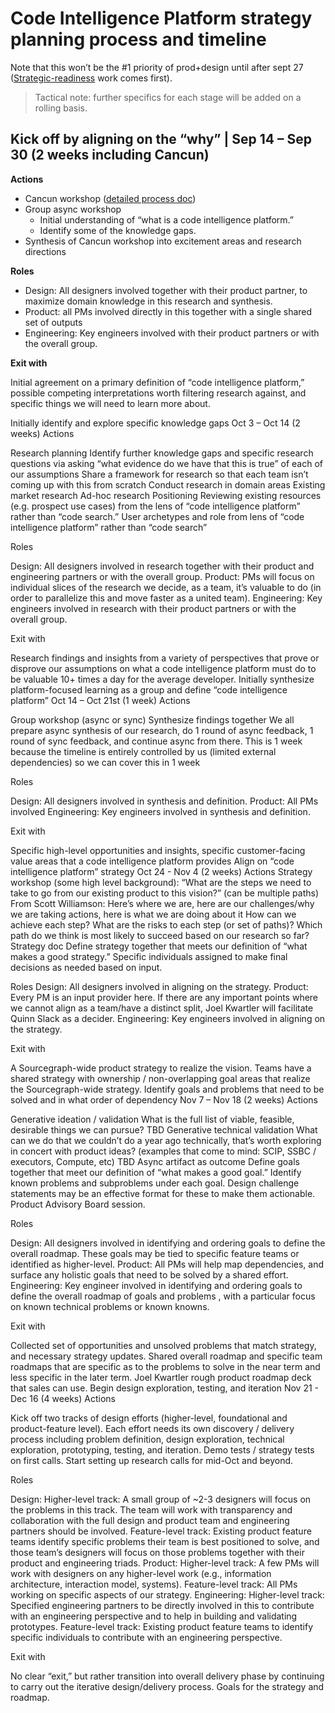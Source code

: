 # Code Intelligence Platform strategy planning process and timeline

Note that this won’t be the #1 priority of prod+design until after sept 27 ([Strategic-readiness](../strategic/index.md) work comes first).

> Tactical note: further specifics for each stage will be added on a rolling basis.

## Kick off by aligning on the “why” | Sep 14 – Sep 30 (2 weeks including Cancun)

**Actions**

- Cancun workshop ([detailed process doc](https://docs.google.com/document/d/1Wb-YVUjlXNV4yqVtFjvv2-axnyk_7xan84XbwEK3StA/edit?usp=drive_open&ouid=110069214620879702746))
- Group async workshop
  - Initial understanding of “what is a code intelligence platform.”
  - Identify some of the knowledge gaps.
- Synthesis of Cancun workshop into excitement areas and research directions

**Roles**

- Design: All designers involved together with their product partner, to maximize domain knowledge in this research and synthesis.
- Product: all PMs involved directly in this together with a single shared set of outputs
- Engineering: Key engineers involved with their product partners or with the overall group.

**Exit with**

Initial agreement on a primary definition of “code intelligence platform,” possible competing interpretations worth filtering research against, and specific things we will need to learn more about.

Initially identify and explore specific knowledge gaps Oct 3 – Oct 14 (2 weeks)
Actions

Research planning
Identify further knowledge gaps and specific research questions via asking “what evidence do we have that this is true” of each of our assumptions
Share a framework for research so that each team isn’t coming up with this from scratch
Conduct research in domain areas
Existing market research
Ad-hoc research
Positioning
Reviewing existing resources (e.g. prospect use cases) from the lens of “code intelligence platform” rather than “code search.”
User archetypes and role from lens of “code intelligence platform” rather than “code search”

Roles

Design: All designers involved in research together with their product and engineering partners or with the overall group.
Product: PMs will focus on individual slices of the research we decide, as a team, it’s valuable to do (in order to parallelize this and move faster as a united team).
Engineering: Key engineers involved in research with their product partners or with the overall group.

Exit with

Research findings and insights from a variety of perspectives that prove or disprove our assumptions on what a code intelligence platform must do to be valuable 10+ times a day for the average developer.
Initially synthesize platform-focused learning as a group and define “code intelligence platform” Oct 14 – Oct 21st (1 week)
Actions

Group workshop (async or sync)
Synthesize findings together
We all prepare async synthesis of our research, do 1 round of async feedback, 1 round of sync feedback, and continue async from there.
This is 1 week because the timeline is entirely controlled by us (limited external dependencies) so we can cover this in 1 week

Roles

Design: All designers involved in synthesis and definition.
Product: All PMs involved
Engineering: Key engineers involved in synthesis and definition.

Exit with

Specific high-level opportunities and insights, specific customer-facing value areas that a code intelligence platform provides
Align on “code intelligence platform” strategy Oct 24 - Nov 4 (2 weeks)
Actions
Strategy workshop (some high level background):
“What are the steps we need to take to go from our existing product to this vision?”
(can be multiple paths)
From Scott Williamson: Here’s where we are, here are our challenges/why we are taking actions, here is what we are doing about it
How can we achieve each step? What are the risks to each step (or set of paths)?
Which path do we think is most likely to succeed based on our research so far?
Strategy doc
Define strategy together that meets our definition of “what makes a good strategy.”
Specific individuals assigned to make final decisions as needed based on input.

Roles
Design: All designers involved in aligning on the strategy.
Product: Every PM is an input provider here. If there are any important points where we cannot align as a team/have a distinct split, Joel Kwartler will facilitate Quinn Slack as a decider.
Engineering: Key engineers involved in aligning on the strategy.

Exit with

A Sourcegraph-wide product strategy to realize the vision. Teams have a shared strategy with ownership / non-overlapping goal areas that realize the Sourcegraph-wide strategy.
Identify goals and problems that need to be solved and in what order of dependency Nov 7 – Nov 18 (2 weeks)
Actions

Generative ideation / validation
What is the full list of viable, feasible, desirable things we can pursue?
TBD
Generative technical validation
What can we do that we couldn’t do a year ago technically, that’s worth exploring in concert with product ideas? (examples that come to mind: SCIP, SSBC / executors, Compute, etc)
TBD
Async artifact as outcome
Define goals together that meet our definition of “what makes a good goal.”
Identify known problems and subproblems under each goal. Design challenge statements may be an effective format for these to make them actionable.
Product Advisory Board session.

Roles

Design: All designers involved in identifying and ordering goals to define the overall roadmap. These goals may be tied to specific feature teams or identified as higher-level.
Product: All PMs will help map dependencies, and surface any holistic goals that need to be solved by a shared effort.
Engineering: Key engineer involved in identifying and ordering goals to define the overall roadmap of goals and problems , with a particular focus on known technical problems or known knowns.

Exit with

Collected set of opportunities and unsolved problems that match strategy, and necessary strategy updates. Shared overall roadmap and specific team roadmaps that are specific as to the problems to solve in the near term and less specific in the later term.
Joel Kwartler rough product roadmap deck that sales can use.
Begin design exploration, testing, and iteration Nov 21 - Dec 16 (4 weeks)
Actions

Kick off two tracks of design efforts (higher-level, foundational and product-feature level).
Each effort needs its own discovery / delivery process including problem definition, design exploration, technical exploration, prototyping, testing, and iteration.
Demo tests / strategy tests on first calls.
Start setting up research calls for mid-Oct and beyond.

Roles

Design:
Higher-level track: A small group of ~2-3 designers will focus on the problems in this track. The team will work with transparency and collaboration with the full design and product team and engineering partners should be involved.
Feature-level track: Existing product feature teams identify specific problems their team is best positioned to solve, and those team’s designers will focus on those problems together with their product and engineering triads.
Product:
Higher-level track: A few PMs will work with designers on any higher-level work (e.g., information architecture, interaction model, systems).
Feature-level track: All PMs working on specific aspects of our strategy.
Engineering:
Higher-level track: Specified engineering partners to be directly involved in this to contribute with an engineering perspective and to help in building and validating prototypes.
Feature-level track: Existing product feature teams to identify specific individuals to contribute with an engineering perspective.

Exit with

No clear “exit,” but rather transition into overall delivery phase by continuing to carry out the iterative design/delivery process. Goals for the strategy and roadmap.
